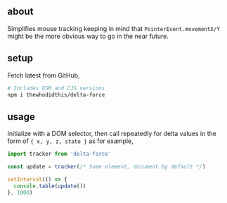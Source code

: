 ## about

Simplifies mouse tracking keeping in mind that `PointerEvent.movementX/Y` might be the more obvious way to go in the near future.

## setup

Fetch latest from GitHub,

```sh
# Includes ESM and CJS versions
npm i thewhodidthis/delta-force
```

## usage

Initialize with a DOM selector, then call repeatedly for delta values in the form of `{ x, y, z, state }` as for example,

```js
import tracker from 'delta-force'

const update = tracker(/* Some element, document by default */)

setInterval(() => {
  console.table(update())
}, 1000)
```
